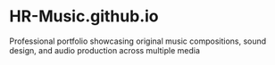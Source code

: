 # HR-Music.github.io
Professional portfolio showcasing original music compositions, sound design, and audio production across multiple media
